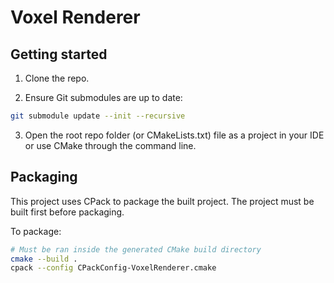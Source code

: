 # Voxel Renderer

## Getting started

1. Clone the repo.

2. Ensure Git submodules are up to date:

```sh
git submodule update --init --recursive
```

3. Open the root repo folder (or CMakeLists.txt) file as a project in your IDE or use CMake through the command line.

## Packaging

This project uses CPack to package the built project. The project must be built first before packaging.

To package:
```sh
# Must be ran inside the generated CMake build directory
cmake --build .
cpack --config CPackConfig-VoxelRenderer.cmake
```
